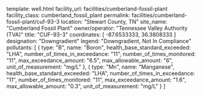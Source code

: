 template: well.html
facility_url: facilities/cumberland-fossil-plant
facility_class: cumberland_fossil_plant
permalink: facilities/cumberland-fossil-plant/cuf-93-3
location: "Stewart County, TN"
site_name: "Cumberland Fossil Plant"
owner/operator: "Tennessee Valley Authority (TVA)"
title: "CUF-93-3"
coordinates: [
  -87.6533333,
  36.3808333
]
designation: "Downgradient"
legend: "Downgradient, Not In Compliance"
pollutants: [
  {
  type: "B",
  name: "Boron",
  health_base_standard_exceeded: "LHA",
  number_of_times_in_exceedance: "11",
  number_of_times_monitored: "11",
  max_exceedance_amount: "6.5",
  max_allowable_amount: "6",
  unit_of_measurement: "mg/L"
  },
  {
  type: "Mn",
  name: "Manganese",
  health_base_standard_exceeded: "LHA",
  number_of_times_in_exceedance: "11",
  number_of_times_monitored: "11",
  max_exceedance_amount: "1.6",
  max_allowable_amount: "0.3",
  unit_of_measurement: "mg/L"
  }
]
